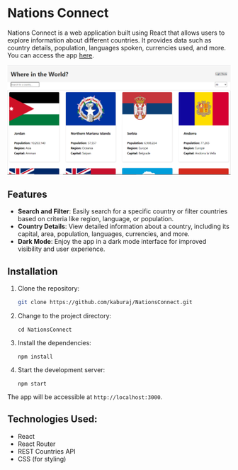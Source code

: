 # Nations Connect

Nations Connect is a web application built using React that allows users to explore information about different countries. It provides data such as country details, population, languages spoken, currencies used, and more. You can access the app [here](https://kaburaj.github.io/NationsConnect/).

![alt](https://github.com/KaburaJ/NationsConnect/blob/main/nations.PNG)

## Features

- **Search and Filter**: Easily search for a specific country or filter countries based on criteria like region, language, or population.
- **Country Details**: View detailed information about a country, including its capital, area, population, languages, currencies, and more.
- **Dark Mode**: Enjoy the app in a dark mode interface for improved visibility and user experience.

## Installation

1. Clone the repository:

   ```bash
   git clone https://github.com/kaburaj/NationsConnect.git

2. Change to the project directory:

   ```
   cd NationsConnect
   ```

3. Install the dependencies:
   
   ```
   npm install
   ```

4. Start the development server:

   ```
   npm start
   ```

The app will be accessible at `http://localhost:3000`.

## Technologies Used:
- React
- React Router
- REST Countries API
- CSS (for styling)


